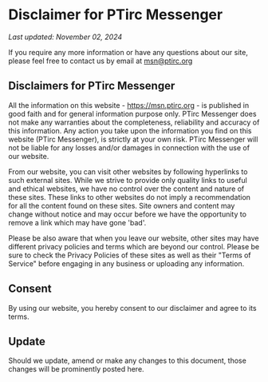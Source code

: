 # Disclaimer for PTirc Messenger
_Last updated: November 02, 2024_

If you require any more information or have any questions about our site, please feel free to contact us by email at msn@ptirc.org

## Disclaimers for PTirc Messenger
All the information on this website - https://msn.ptirc.org - is published in good faith and for general information purpose only. PTirc Messenger does not make any warranties about the completeness, reliability and accuracy of this information. Any action you take upon the information you find on this website (PTirc Messenger), is strictly at your own risk. PTirc Messenger will not be liable for any losses and/or damages in connection with the use of our website.

From our website, you can visit other websites by following hyperlinks to such external sites. While we strive to provide only quality links to useful and ethical websites, we have no control over the content and nature of these sites. These links to other websites do not imply a recommendation for all the content found on these sites. Site owners and content may change without notice and may occur before we have the opportunity to remove a link which may have gone 'bad'.

Please be also aware that when you leave our website, other sites may have different privacy policies and terms which are beyond our control. Please be sure to check the Privacy Policies of these sites as well as their "Terms of Service" before engaging in any business or uploading any information.

## Consent
By using our website, you hereby consent to our disclaimer and agree to its terms.

## Update
Should we update, amend or make any changes to this document, those changes will be prominently posted here.
